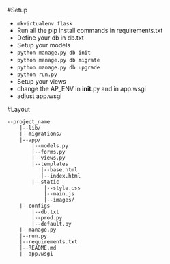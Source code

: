 #Setup

* `mkvirtualenv flask`
* Run all the pip install commands in requirements.txt
* Define your db in db.txt
* Setup your models
* `python manage.py db init`
* `python manage.py db migrate`
* `python manage.py db upgrade`
* `python run.py`
* Setup your views
* change the AP_ENV in __init__.py and in app.wsgi
* adjust app.wsgi



#Layout

    --project_name
        |--lib/
        |--migrations/
        |--app/
            |--models.py
            |--forms.py
            |--views.py
            |--templates
               |--base.html
               |--index.html
            |--static
                |--style.css
                |--main.js
                |--images/
        |--configs
            |--db.txt
            |--prod.py
            |--default.py
        |--manage.py
        |--run.py
        |--requirements.txt
        |--README.md
        |--app.wsgi